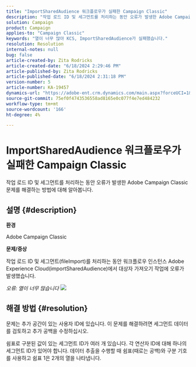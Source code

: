 ```yaml
---
title: "ImportSharedAudience 워크플로우가 실패한 Campaign Classic"
description: "작업 로드 ID 및 세그먼트를 처리하는 동안 오류가 발생한 Adobe Campaign Classic 문제를 해결하는 방법에 대해 알아봅니다."
solution: Campaign
product: Campaign
applies-to: "Campaign Classic"
keywords: "열이 너무 많아 KCS, ImportSharedAudience가 실패했습니다."
resolution: Resolution
internal-notes: null
bug: false
article-created-by: Zita Rodricks
article-created-date: "6/18/2024 2:29:46 PM"
article-published-by: Zita Rodricks
article-published-date: "6/18/2024 2:31:18 PM"
version-number: 5
article-number: KA-19457
dynamics-url: "https://adobe-ent.crm.dynamics.com/main.aspx?forceUCI=1&pagetype=entityrecord&etn=knowledgearticle&id=5afdfb31-7f2d-ef11-840a-002248084fbb"
source-git-commit: 75ef0f4743536558ad8165e0c077f4e7ed484232
workflow-type: tm+mt
source-wordcount: '166'
ht-degree: 4%

---
```


# ImportSharedAudience 워크플로우가 실패한 Campaign Classic


작업 로드 ID 및 세그먼트를 처리하는 동안 오류가 발생한 Adobe Campaign Classic 문제를 해결하는 방법에 대해 알아봅니다.

## 설명 {#description}


<b>환경</b>

Adobe Campaign Classic

<b>문제/증상</b>

작업 로드 ID 및 세그먼트(fileImport)를 처리하는 동안 워크플로우 인스턴스 Adobe Experience Cloud(importSharedAudience)에서 대상자 가져오기 작업에 오류가 발생했습니다.

*오류: 열이 너무 많습니다*
![](https://adobe.sharepoint.com/sites/D365EntAttachments/account/604485c9-a5ed-e811-a94a-000d3a34e4b0/incident/E-000185882/Fileimport%20Error.png)

## 해결 방법 {#resolution}


문제는 추가 공간이 있는 사용자 ID에 있습니다. 이 문제를 해결하려면 세그먼트 데이터를 검토하고 추가 공백을 수정하십시오.

쉼표로 구분된 값이 있는 세그먼트 ID가 여러 개 있습니다. 각 연산자 ID에 대해 하나의 세그먼트 ID가 있어야 합니다. 데이터 추출을 수행할 때 쉼표(때로는 공백)와 구분 기호를 사용하고 쉼표 1은 2개의 열을 나타냅니다.
